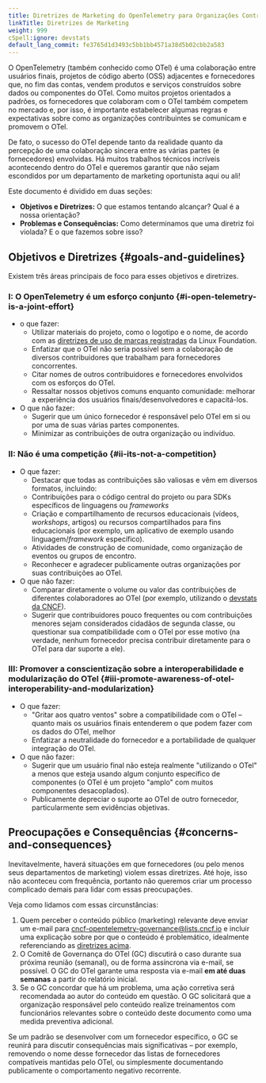 ```yaml
---
title: Diretrizes de Marketing do OpenTelemetry para Organizações Contribuintes
linkTitle: Diretrizes de Marketing
weight: 999
cSpell:ignore: devstats
default_lang_commit: fe3765d1d3493c5bb1bb4571a38d5b02cbb2a583
---
```


O OpenTelemetry (também conhecido como OTel) é uma colaboração entre usuários
finais, projetos de código aberto (OSS) adjacentes e fornecedores que, no fim
das contas, vendem produtos e serviços construídos sobre dados ou componentes do
OTel. Como muitos projetos orientados a padrões, os fornecedores que colaboram
com o OTel também competem no mercado e, por isso, é importante estabelecer
algumas regras e expectativas sobre como as organizações contribuintes se
comunicam e promovem o OTel.

De fato, o sucesso do OTel depende tanto da realidade quanto da percepção de uma
colaboração sincera entre as várias partes (e fornecedores) envolvidas. Há
muitos trabalhos técnicos incríveis acontecendo dentro do OTel e queremos
garantir que não sejam escondidos por um departamento de marketing oportunista
aqui ou ali!

Este documento é dividido em duas seções:

- **Objetivos e Diretrizes:** O que estamos tentando alcançar? Qual é a nossa
  orientação?
- **Problemas e Consequências:** Como determinamos que uma diretriz foi violada?
  E o que fazemos sobre isso?

## Objetivos e Diretrizes {#goals-and-guidelines}

Existem três áreas principais de foco para esses objetivos e diretrizes.

### I: O OpenTelemetry é um esforço conjunto {#i-open-telemetry-is-a-joint-effort}

- o que fazer:
  - Utilizar materiais do projeto, como o logotipo e o nome, de acordo com as
    [diretrizes de uso de marcas registradas](https://www.linuxfoundation.org/legal/trademark-usage)
    da Linux Foundation.
  - Enfatizar que o OTel não seria possível sem a colaboração de diversos
    contribuidores que trabalham para fornecedores concorrentes.
  - Citar nomes de outros contribuidores e fornecedores envolvidos com os
    esforços do OTel.
  - Ressaltar nossos objetivos comuns enquanto comunidade: melhorar a
    experiência dos usuários finais/desenvolvedores e capacitá-los.
- O que não fazer:
  - Sugerir que um único fornecedor é responsável pelo OTel em si ou por uma de
    suas várias partes componentes.
  - Minimizar as contribuições de outra organização ou indivíduo.

### II: Não é uma competição {#ii-its-not-a-competition}

- O que fazer:
  - Destacar que todas as contribuições são valiosas e vêm em diversos formatos,
    incluindo:
  - Contribuições para o código central do projeto ou para SDKs específicos de
    linguagens ou _frameworks_
  - Criação e compartilhamento de recursos educacionais (vídeos, _workshops_,
    artigos) ou recursos compartilhados para fins educacionais (por exemplo, um
    aplicativo de exemplo usando linguagem/_framework_ específico).
  - Atividades de construção de comunidade, como organização de eventos ou
    grupos de encontro.
  - Reconhecer e agradecer publicamente outras organizações por suas
    contribuições ao OTel.
- O que não fazer:
  - Comparar diretamente o volume ou valor das contribuições de diferentes
    colaboradores ao OTel (por exemplo, utilizando o
    [devstats da CNCF](https://devstats.cncf.io/)).
  - Sugerir que contribuidores pouco frequentes ou com contribuições menores
    sejam considerados cidadãos de segunda classe, ou questionar sua
    compatibilidade com o OTel por esse motivo (na verdade, nenhum fornecedor
    precisa contribuir diretamente para o OTel para dar suporte a ele).

### III: Promover a conscientização sobre a interoperabilidade e modularização do OTel {#iii-promote-awareness-of-otel-interoperability-and-modularization}

- O que fazer:
  - "Gritar aos quatro ventos" sobre a compatibilidade com o OTel – quanto mais
    os usuários finais entenderem o que podem fazer com os dados do OTel, melhor
  - Enfatizar a neutralidade do fornecedor e a portabilidade de qualquer
    integração do OTel.
- O que não fazer:
  - Sugerir que um usuário final não esteja realmente "utilizando o OTel" a
    menos que esteja usando algum conjunto específico de componentes (o OTel é
    um projeto "amplo" com muitos componentes desacoplados).
  - Publicamente depreciar o suporte ao OTel de outro fornecedor,
    particularmente sem evidências objetivas.

## Preocupações e Consequências {#concerns-and-consequences}

Inevitavelmente, haverá situações em que fornecedores (ou pelo menos seus
departamentos de marketing) violem essas diretrizes. Até hoje, isso não
aconteceu com frequência, portanto não queremos criar um processo complicado
demais para lidar com essas preocupações.

Veja como lidamos com essas circunstâncias:

1. Quem perceber o conteúdo público (marketing) relevante deve enviar um e-mail
   para <cncf-opentelemetry-governance@lists.cncf.io> e incluir uma explicação
   sobre por que o conteúdo é problemático, idealmente referenciando as
   [diretrizes acima](#goals-and-guidelines).
1. O Comitê de Governança do OTel (GC) discutirá o caso durante sua próxima
   reunião (semanal), ou de forma assíncrona via e-mail, se possível. O GC do
   OTel garante uma resposta via e-mail **em até duas semanas** a partir do
   relatório inicial.
1. Se o GC concordar que há um problema, uma ação corretiva será recomendada ao
   autor do conteúdo em questão. O GC solicitará que a organização responsável
   pelo conteúdo realize treinamentos com funcionários relevantes sobre o
   conteúdo deste documento como uma medida preventiva adicional.

Se um padrão se desenvolver com um fornecedor específico, o GC se reunirá para
discutir consequências mais significativas – por exemplo, removendo o nome desse
fornecedor das listas de fornecedores compatíveis mantidas pelo OTel, ou
simplesmente documentando publicamente o comportamento negativo recorrente.
